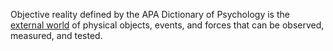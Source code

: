 Objective reality defined by the APA Dictionary of Psychology is the [external world](https://dictionary.apa.org/external-world) of physical objects, events, and forces that can be observed, measured, and tested.